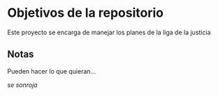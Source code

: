 # Objetivos de la repositorio

Este proyecto se encarga de manejar los planes de la liga de la justicia


## Notas
Pueden hacer lo que quieran...

*se sonroja*
